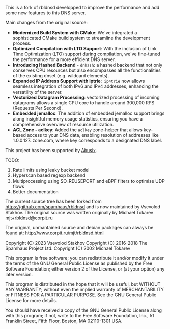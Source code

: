 This is a fork of rbldnsd developped to improve the performance and add some new features to this DNS server.

Main changes from the original source:

* **Modernized Build System with CMake**: We've integrated a sophisticated CMake build system to streamline the development process.
* **Optimized Compilation with LTO Support**: With the inclusion of Link Time Optimization (LTO) support during compilation, we've fine-tuned the performance for a more efficient DNS server.
* **Introducing Hashed Backend** - `dnhash`: a hashed backend that not only conserves CPU resources but also encompasses all the functionalities of the existing dnset (e.g. wildcard elements).
* **Expanded IP Address Support with iptrie**:` ip4trie` now allows seamless integration of both IPv6 and IPv4 addresses, enhancing the versatility of the server.
* **Vectorized Datagram Processing**: vectorized processing of incoming datagrams allows a single CPU core to handle around 300,000 RPS (Requests Per Second).
* **Embedded jemalloc**: The addition of embedded jemalloc support brings along insightful memory usage statistics, ensuring you have a comprehensive overview of resource utilization.
* **ACL Zone - aclkey**: Added the `aclkey` zone-helper that allows key-based access to your DNS data, enabling resolution of addresses like 1.0.0.127.<KEY>.zone.com, where key corresponds to a designated DNS label.

This project has been supported by [Abusix](https://abusix.com/).

TODO:

1. Rate limits using leaky bucket model
2. Hyperscan based regexp backend
3. Multiprocessing using SO_REUSEPORT and eBPF filters to optimise UDP flows
4. Better documentation

The current source tree has been forked from https://github.com/spamhaus/rbldnsd and is now maintained by Vsevolod Stakhov.
The original source was written originally by Michael Tokarev <mjt+rbldnsd@corpit.ru>


The original, unmantained source and debian packages can always be found at:
  http://www.corpit.ru/mjt/rbldnsd.html


Copyright (C) 2023 Vsevolod Stakhov
Copyright (C) 2016-2018 The Spamhaus Project Ltd.
Copyright (C) 2002 Michael Tokarev

  This program is free software; you can redistribute it and/or modify
  it under the terms of the GNU General Public License as published by
  the Free Software Foundation; either version 2 of the License, or
  (at your option) any later version.

  This program is distributed in the hope that it will be useful,
  but WITHOUT ANY WARRANTY; without even the implied warranty of
  MERCHANTABILITY or FITNESS FOR A PARTICULAR PURPOSE.  See the
  GNU General Public License for more details.

  You should have received a copy of the GNU General Public License along
  with this program; if not, write to the Free Software Foundation, Inc.,
  51 Franklin Street, Fifth Floor, Boston, MA 02110-1301 USA.
